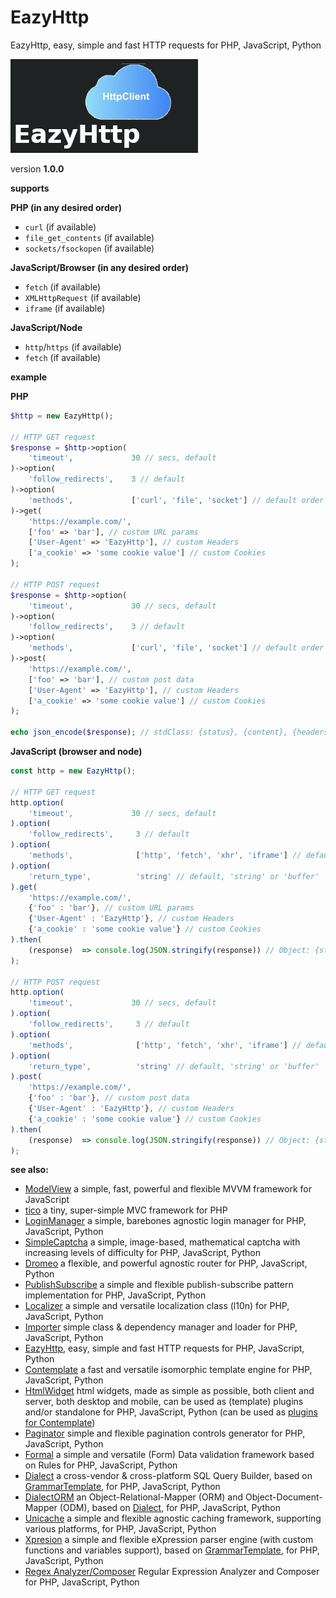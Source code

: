EazyHttp
=========

EazyHttp, easy, simple and fast HTTP requests for PHP, JavaScript, Python

![EazyHttp](/eazyhttp.jpg)

version **1.0.0**

**supports**

**PHP (in any desired order)**

* `curl` (if available)
* `file_get_contents` (if available)
* `sockets/fsockopen` (if available)

**JavaScript/Browser (in any desired order)**

* `fetch` (if available)
* `XMLHttpRequest` (if available)
* `iframe` (if available)

**JavaScript/Node**

* `http`/`https` (if available)
* `fetch` (if available)

**example**

**PHP**
```php
$http = new EazyHttp();

// HTTP GET request
$response = $http->option(
    'timeout',             30 // secs, default
)->option(
    'follow_redirects',    3 // default
)->option(
    'methods',             ['curl', 'file', 'socket'] // default order
)->get(
    'https://example.com/',
    ['foo' => 'bar'], // custom URL params
    ['User-Agent' => 'EazyHttp'], // custom Headers
    ['a_cookie' => 'some cookie value'] // custom Cookies
);

// HTTP POST request
$response = $http->option(
    'timeout',             30 // secs, default
)->option(
    'follow_redirects',    3 // default
)->option(
    'methods',             ['curl', 'file', 'socket'] // default order
)->post(
    'https://example.com/',
    ['foo' => 'bar'], // custom post data
    ['User-Agent' => 'EazyHttp'], // custom Headers
    ['a_cookie' => 'some cookie value'] // custom Cookies
);

echo json_encode($response); // stdClass: {status}, {content}, {headers}, {cookies}
```

**JavaScript (browser and node)**
```js
const http = new EazyHttp();

// HTTP GET request
http.option(
    'timeout',             30 // secs, default
).option(
    'follow_redirects',     3 // default
).option(
    'methods',              ['http', 'fetch', 'xhr', 'iframe'] // default order
).option(
    'return_type',          'string' // default, 'string' or 'buffer'
).get(
    'https://example.com/',
    {'foo' : 'bar'}, // custom URL params
    {'User-Agent' : 'EazyHttp'}, // custom Headers
    {'a_cookie' : 'some cookie value'} // custom Cookies
).then(
    (response)  => console.log(JSON.stringify(response)) // Object: {status}, {content}, {headers}, {cookies}
);

// HTTP POST request
http.option(
    'timeout',             30 // secs, default
).option(
    'follow_redirects',     3 // default
).option(
    'methods',              ['http', 'fetch', 'xhr', 'iframe'] // default order
).option(
    'return_type',          'string' // default, 'string' or 'buffer'
).post(
    'https://example.com/',
    {'foo' : 'bar'}, // custom post data
    {'User-Agent' : 'EazyHttp'}, // custom Headers
    {'a_cookie' : 'some cookie value'} // custom Cookies
).then(
    (response)  => console.log(JSON.stringify(response)) // Object: {status}, {content}, {headers}, {cookies}
);
```

**see also:**

* [ModelView](https://github.com/foo123/modelview.js) a simple, fast, powerful and flexible MVVM framework for JavaScript
* [tico](https://github.com/foo123/tico) a tiny, super-simple MVC framework for PHP
* [LoginManager](https://github.com/foo123/LoginManager) a simple, barebones agnostic login manager for PHP, JavaScript, Python
* [SimpleCaptcha](https://github.com/foo123/simple-captcha) a simple, image-based, mathematical captcha with increasing levels of difficulty for PHP, JavaScript, Python
* [Dromeo](https://github.com/foo123/Dromeo) a flexible, and powerful agnostic router for PHP, JavaScript, Python
* [PublishSubscribe](https://github.com/foo123/PublishSubscribe) a simple and flexible publish-subscribe pattern implementation for PHP, JavaScript, Python
* [Localizer](https://github.com/foo123/Localizer) a simple and versatile localization class (l10n) for PHP, JavaScript, Python
* [Importer](https://github.com/foo123/Importer) simple class &amp; dependency manager and loader for PHP, JavaScript, Python
* [EazyHttp](https://github.com/foo123/EazyHttp), easy, simple and fast HTTP requests for PHP, JavaScript, Python
* [Contemplate](https://github.com/foo123/Contemplate) a fast and versatile isomorphic template engine for PHP, JavaScript, Python
* [HtmlWidget](https://github.com/foo123/HtmlWidget) html widgets, made as simple as possible, both client and server, both desktop and mobile, can be used as (template) plugins and/or standalone for PHP, JavaScript, Python (can be used as [plugins for Contemplate](https://github.com/foo123/Contemplate/blob/master/src/js/plugins/plugins.txt))
* [Paginator](https://github.com/foo123/Paginator)  simple and flexible pagination controls generator for PHP, JavaScript, Python
* [Formal](https://github.com/foo123/Formal) a simple and versatile (Form) Data validation framework based on Rules for PHP, JavaScript, Python
* [Dialect](https://github.com/foo123/Dialect) a cross-vendor &amp; cross-platform SQL Query Builder, based on [GrammarTemplate](https://github.com/foo123/GrammarTemplate), for PHP, JavaScript, Python
* [DialectORM](https://github.com/foo123/DialectORM) an Object-Relational-Mapper (ORM) and Object-Document-Mapper (ODM), based on [Dialect](https://github.com/foo123/Dialect), for PHP, JavaScript, Python
* [Unicache](https://github.com/foo123/Unicache) a simple and flexible agnostic caching framework, supporting various platforms, for PHP, JavaScript, Python
* [Xpresion](https://github.com/foo123/Xpresion) a simple and flexible eXpression parser engine (with custom functions and variables support), based on [GrammarTemplate](https://github.com/foo123/GrammarTemplate), for PHP, JavaScript, Python
* [Regex Analyzer/Composer](https://github.com/foo123/RegexAnalyzer) Regular Expression Analyzer and Composer for PHP, JavaScript, Python
